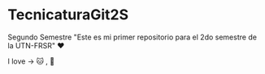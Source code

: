 # TecnicaturaGit2S
Segundo Semestre
"Este es mi primer repositorio para el 2do semestre de la UTN-FRSR"   ♥

I love → :cat: , :beer: 
